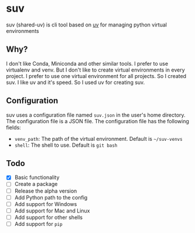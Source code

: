 # suv

suv (shared-uv) is cli tool based on [uv](https://github.com/astral-sh/uv) for managing python virtual environments

## Why?

I don't like Conda, Miniconda and other similar tools. I prefer to use virtualenv and venv. But I don't like to create virtual environments in every project. I prefer to use one virtual environment for all projects. So I created suv. I like uv and it's speed. So I used uv for creating suv.

## Configuration

suv uses a configuration file named `suv.json` in the user's home directory. The configuration file is a JSON file. The configuration file has the following fields:

- `venv_path`: The path of the virtual environment. Default is `~/suv-venvs`
- `shell`: The shell to use. Default is `git bash`

## Todo

- [x] Basic functionality
- [ ] Create a package
- [ ] Release the alpha version
- [ ] Add Python path to the config
- [ ] Add support for Windows
- [ ] Add support for Mac and Linux
- [ ] Add support for other shells
- [ ] Add support for `pip`
